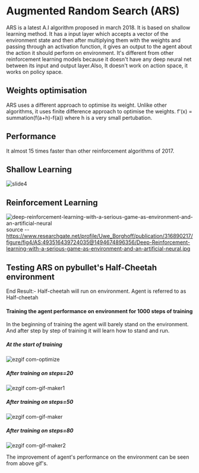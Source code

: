 # Augmented Random Search (ARS)

ARS is a latest A.I algorithm proposed in march 2018.
It is based on shallow learning method. It has a input layer which accepts a vector
of the environment state and then after multiplying them with the weights and passing through an
activation function, it gives an output to the agent about the action it should perform on environment.
It's different from other reinforcement learning models because it doesn't have any deep neural net
between its input and output layer.Also, It doesn't work on action space, it works on policy space.

## Weights optimisation
ARS uses a different approach to optimise its weight. Unlike other algorithms, it uses finite difference approach
to optimise the weights.
f'(x) = summation(f(a+h)-f(a)) where h is a very small pertubation.

## Performance
It almost 15 times faster than other reinforcement algorithms of 2017. 

## Shallow Learning
![slide4](https://user-images.githubusercontent.com/35776307/42407405-9cfdf854-81d9-11e8-9d00-1c6a99080411.png)

## Reinforcement Learning
![deep-reinforcement-learning-with-a-serious-game-as-environment-and-an-artificial-neural](https://user-images.githubusercontent.com/35776307/42407420-e8820446-81d9-11e8-83c8-f1c5226bb12a.jpg)
source -- https://www.researchgate.net/profile/Uwe_Borghoff/publication/316890217/figure/fig4/AS:493516439724035@1494674896356/Deep-Reinforcement-learning-with-a-serious-game-as-environment-and-an-artificial-neural.jpg

## Testing ARS on pybullet's Half-Cheetah environment
End Result:- Half-cheetah will run on environment.
Agent is referred to as Half-cheetah
#### Training the agent performance on environment for 1000 steps of training
In the beginning of training the agent will barely stand on the environment. And after step by step of training it will learn how to stand and run.

##### At the start of training
![ezgif com-optimize](https://user-images.githubusercontent.com/35776307/42407542-5a4d2400-81dc-11e8-9c61-c646616bf77e.gif)

##### After training on steps=20
![ezgif com-gif-maker1](https://user-images.githubusercontent.com/35776307/42407630-9c330b0e-81dd-11e8-9537-dfe42ba8b5d8.gif)

##### After training on steps=50
![ezgif com-gif-maker](https://user-images.githubusercontent.com/35776307/42407860-8cdd5c60-81e0-11e8-80cd-570b69e7e74c.gif)

##### After training on steps=80
![ezgif com-gif-maker2](https://user-images.githubusercontent.com/35776307/42407631-9c72b998-81dd-11e8-8bb5-05717dc0adb9.gif)


The improvement of agent's performance on the environment can be seen from above gif's.
